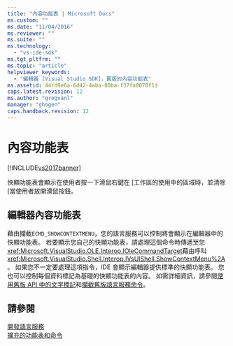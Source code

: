 ```yaml
---
title: "內容功能表 | Microsoft Docs"
ms.custom: ""
ms.date: "11/04/2016"
ms.reviewer: ""
ms.suite: ""
ms.technology: 
  - "vs-ide-sdk"
ms.tgt_pltfrm: ""
ms.topic: "article"
helpviewer_keywords: 
  - "編輯器 [Visual Studio SDK]，舊版的內容功能表"
ms.assetid: 44fd9e6a-6d42-4aba-80ba-f37fa0070f1d
caps.latest.revision: 12
ms.author: "gregvanl"
manager: "ghogen"
caps.handback.revision: 12
---
```

# 內容功能表
[!INCLUDE[vs2017banner](../code-quality/includes/vs2017banner.md)]

快顯功能表會顯示在使用者按一下滑鼠右鍵在 \[工作區的使用中的區域時，並清除 \[當使用者放開滑鼠按鈕。  
  
## 編輯器內容功能表  
 藉由攔截`ECMD_SHOWCONTEXTMENU`，您的語言服務可以控制將會顯示在編輯器中的快顯功能表。  若要顯示您自己的快顯功能表，請處理這個命令時傳遞至您<xref:Microsoft.VisualStudio.OLE.Interop.IOleCommandTarget>藉由呼叫<xref:Microsoft.VisualStudio.Shell.Interop.IVsUIShell.ShowContextMenu%2A>。  如果您不一定要處理這項指令，IDE 會顯示編輯器提供標準的快顯功能表。  您也可以控制每個資料標記為基礎的快顯功能表的內容。  如需詳細資訊，請參閱[使用舊版 API 中的文字標記](../extensibility/using-text-markers-with-the-legacy-api.md)和[攔截舊版語言服務命令](../extensibility/internals/intercepting-legacy-language-service-commands.md)。  
  
## 請參閱  
 [開發語言服務](../extensibility/internals/developing-a-legacy-language-service.md)   
 [擴充的功能表和命令](../extensibility/extending-menus-and-commands.md)